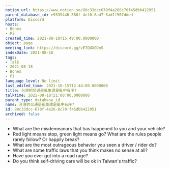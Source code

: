 ```yaml
---
notion_url: https://www.notion.so/80c33dcc670f4a268c70f45dbb422951
parent_database_id: e9339446-880f-4ef0-8ad7-8ad1f507dded
platform: Discord
hosts:
- Bones
- Pi
created_time: 2021-08-10T15:49:00.0000000
object: page
meeting_link: https://discord.gg/vE7QUXGDnS
indexDate: 2021-08-18
tags:
- Talk
- 2021-08-18
- Bones
- Pi
language_level: No limit
last_edited_time: 2021-10-15T12:44:00.0000000
title: 台灣的交通是亂象還是亂中有序?
talktime: 2021-08-18T21:00:00.0000000
parent_type: database_id
name: 台灣的交通是亂象還是亂中有序?
id: 80c33dcc-670f-4a26-8c70-f45dbb422951
archived: false
---
```


   - What are the misdemeanors that has happened to you and your vehicle?
   - Red light means stop, green light means go?
What are the rules people rarely follow? Or happily break?
   - What are the most outrageous behavior you seen a driver / rider do?
   - What are some traffic laws that you think makes no sense at all?
   - Have you ever got into a road rage?
   - Do you think self-driving cars will be ok in Taiwan's traffic?












